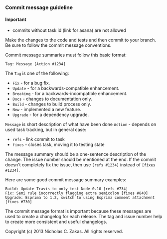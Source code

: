 ### Commit message guideline

#### Important
* commits without task id (link for asana) are not allowed

Make the changes to the code and tests and then commit to your branch. Be sure to follow the commit message conventions.

Commit message summaries must follow this basic format:

```
Tag: Message [Action #1234]
```

The `Tag` is one of the following:
* `Fix` - for a bug fix.
* `Update` - for a backwards-compatible enhancement.
* `Breaking` - for a backwards-incompatible enhancement.
* `Docs` - changes to documentation only.
* `Build` - changes to build process only.
* `New` - implemented a new feature.
* `Upgrade` - for a dependency upgrade.

`Message` is short description of what have been done
`Action` - depends on used task tracking, but in general case:
* `refs` - link commit to task
* `fixes` - closes task, moving it to testing state

The message summary should be a one-sentence description of the change. The issue number should be mentioned at the end. If the commit doesn't completely fix the issue, then use `[refs #1234]` instead of `[fixes #1234]`.

Here are some good commit message summary examples:

```
Build: Update Travis to only test Node 0.10 [refs #734]
Fix: Semi rule incorrectly flagging extra semicolon [fixes #840]
Upgrade: Esprima to 1.2, switch to using Esprima comment attachment [fixes #730]
```

The commit message format is important because these messages are used to create a changelog for each release. The tag and issue number help to create more consistent and useful changelogs.

Copyright (c) 2013 Nicholas C. Zakas. All rights reserved.